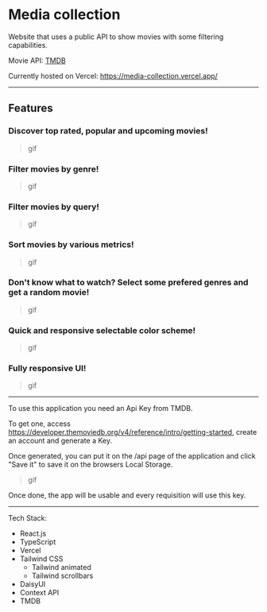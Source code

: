 # Media collection

Website that uses a public API to show movies with some filtering capabilities. 

Movie API: [TMDB](https://www.themoviedb.org/?language=pt-BR)

Currently hosted on Vercel: https://media-collection.vercel.app/

<hr>

## Features

### Discover top rated, popular and upcoming movies!
> gif

### Filter movies by genre!
> gif

### Filter movies by query!
> gif

### Sort movies by various metrics!
> gif

### Don't know what to watch? Select some prefered genres and get a random movie!
> gif

### Quick and responsive selectable color scheme!
> gif

### Fully responsive UI!
> gif

<hr>

To use this application you need an Api Key from TMDB.

To get one, access https://developer.themoviedb.org/v4/reference/intro/getting-started, create an account and generate a Key.

Once generated, you can put it on the /api page of the application and click "Save it" to save it on the browsers Local Storage. 

> gif

Once done, the app will be usable and every requisition will use this key. 

<hr>

Tech Stack: 
- React.js
- TypeScript
- Vercel
- Tailwind CSS
    - Tailwind animated
    - Tailwind scrollbars
- DaisyUI
- Context API
- TMDB
